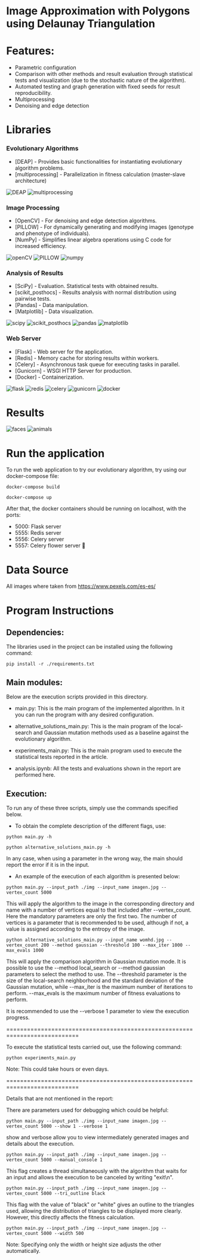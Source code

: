 # Image Approximation with Polygons using Delaunay Triangulation

# Features:

- Parametric configuration
- Comparison with other methods and result evaluation through statistical tests and visualization (due to the stochastic nature of the algorithm).
- Automated testing and graph generation with fixed seeds for result reproducibility.
- Multiprocessing
- Denoising and edge detection

# Libraries

### Evolutionary Algorithms

- [DEAP] - Provides basic functionalities for instantiating evolutionary algorithm problems.
- [multiprocessing] - Parallelization in fitness calculation (master-slave architecture)

![DEAP](./readme/icons/DEAP.png)
![multiprocessing](./readme/icons/multiprocessing.png)

### Image Processing

- [OpenCV] - For denoising and edge detection algorithms.
- [PILLOW] - For dynamically generating and modifying images (genotype and phenotype of individuals).
- [NumPy] - Simplifies linear algebra operations using C code for increased efficiency.

![openCV](./readme/icons/openCV.png)
![PILLOW](./readme/icons/PILLOW.png)
![numpy](./readme/icons/numpy.png)

### Analysis of Results

- [SciPy] - Evaluation. Statistical tests with obtained results.
- [scikit_posthocs] - Results analysis with normal distribution using pairwise tests.
- [Pandas] - Data manipulation.
- [Matplotlib] - Data visualization.

![scipy](./readme/icons/scipy.png)
![scikit_posthocs](./readme/icons/scikit_posthocs.png)
![pandas](./readme/icons/pandas.png)
![matplotlib](./readme/icons/matplotlib.png)

### Web Server

- [Flask] - Web server for the application.
- [Redis] - Memory cache for storing results within workers.
- [Celery] - Asynchronous task queue for executing tasks in parallel.
- [Gunicorn] - WSGI HTTP Server for production.
- [Docker] - Containerization.

![flask](./readme/icons/flask.png)
![redis](./readme/icons/redis.png)
![celery](./readme/icons/celery.png)
![gunicorn](./readme/icons/gunicorn.png)
![docker](./readme/icons/docker.png)

# Results

![faces](./readme/results/extra_faces1.png)
![animals](./readme/results/extra_animals1.png)

# Run the application

To run the web application to try our evolutionary algorithm, try using our docker-compose file:


```
docker-compose build
```

```
docker-compose up
```

After that, the docker containers should be running on localhost, with the ports:
- 5000: Flask server
- 5555: Redis server
- 5556: Celery server
- 5557: Celery flower server 🌷


# Data Source

All images where taken from https://www.pexels.com/es-es/

# Program Instructions

## Dependencies:
The libraries used in the project can be installed using the following command:

```
pip install -r ./requirements.txt
```

## Main modules:
Below are the execution scripts provided in this directory.

- main.py: This is the main program of the implemented algorithm. In it you can run the program with any desired configuration.

- alternative_solutions_main.py: This is the main program of the local-search and Gaussian mutation methods used as a baseline against the evolutionary algorithm.

- experiments_main.py: This is the main program used to execute the statistical tests reported in the article.

- analysis.ipynb: All the tests and evaluations shown in the report are performed here.

## Execution:

To run any of these three scripts, simply use the commands specified below.

- To obtain the complete description of the different flags, use:

```
python main.py -h
```

```
python alternative_solutions_main.py -h
```
In any case, when using a parameter in the wrong way, the main should report the error if it is in the input.

- An example of the execution of each algorithm is presented below:

```
python main.py --input_path ./img --input_name imagen.jpg --vertex_count 5000
```

This will apply the algorithm to the image in the corresponding directory and name with a number of vertices equal to that included after --vertex_count.
Here the mandatory parameters are only the first two. The number of vertices is a parameter that is recommended to be used, although if not, a value is assigned according to the entropy of the image.

```
python alternative_solutions_main.py --input_name womhd.jpg --vertex_count 200 --method gaussian --threshold 100 --max_iter 1000 --max_evals 1000
```
This will apply the comparison algorithm in Gaussian mutation mode. It is possible to use the --method local_search or --method gaussian parameters to select the method to use. The --threshold parameter is the size of the local-search neighborhood and the standard deviation of the Gaussian mutation, while --max_iter is the maximum number of iterations to perform. --max_evals is the maximum number of fitness evaluations to perform.


It is recommended to use the --verbose 1 parameter to view the execution progress.

===========================================================================

To execute the statistical tests carried out, use the following command:

```
python experiments_main.py
```

Note: This could take hours or even days.

===========================================================================

Details that are not mentioned in the report:

There are parameters used for debugging which could be helpful:

```
python main.py --input_path ./img --input_name imagen.jpg --vertex_count 5000 --show 1 --verbose 1
```

show and verbose allow you to view intermediately generated images and details about the execution.

```
python main.py --input_path ./img --input_name imagen.jpg --vertex_count 5000 --manual_console 1
```

This flag creates a thread simultaneously with the algorithm that waits for an input and allows the execution to be canceled by writing "exit\n".

```
python main.py --input_path ./img --input_name imagen.jpg --vertex_count 5000 --tri_outline black
```

This flag with the value of "black" or "white" gives an outline to the triangles used, allowing the distribution of triangles to be displayed more clearly. However, this directly affects the fitness calculation.

```
python main.py --input_path ./img --input_name imagen.jpg --vertex_count 5000 --width 500
```

Note: Specifying only the width or height size adjusts the other automatically.